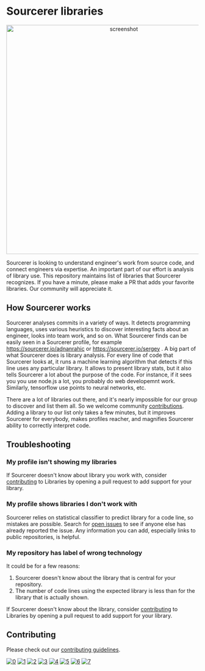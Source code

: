 # Sourcerer libraries

<p align="center">
  <img alt="screenshot" width="600" src="https://user-images.githubusercontent.com/20287615/42361591-210ca4c4-80a4-11e8-932e-f75b22e9192b.png">
</p>

[issues]: https://github.com/sourcerer-io/libraries/issues

Sourcerer is looking to understand engineer's work from source code, and connect engineers via expertise. An important part of our effort is analysis of library use. This repository maintains list of libraries that Sourcerer recognizes. If you have a minute, please make a PR that adds your favorite libraries. Our community will appreciate it.

## How Sourcerer works

Sourcerer analyses commits in a variety of ways. It detects programming languages, uses various heuristics to discover interesting facts about an engineer, looks into team work, and so on. What Sourcerer finds can be easily seen in a Sourcerer profile, for example https://sourcerer.io/adnanrahic or https://sourcerer.io/sergey . A big part of what Sourcerer does is library analysis. For every line of code that Sourcerer looks at, it runs a machine learning algorithm that detects if this line uses any particular library. It allows to present library stats, but it also tells Sourcerer a lot about the purpose of the code. For instance, if it sees you you use node.js a lot, you probably do web developemnt work. Similarly, tensorflow use points to neural networks, etc.

There are a lot of libraries out there, and it's nearly impossible for our group to discover and list them all. So we welcome community [contributions](CONTRIBUTING.md). Adding a library to our list only takes a few minutes, but it improves Sourcerer for everybody, makes profiles reacher, and magnifies Sourcerer ability to correctly interpret code.

## Troubleshooting

### My profile isn't showing my libraries

If Sourcerer doesn't know about library you work with, consider [contributing](CONTRIBUTING.md) to Libraries by opening a pull request to add support for your library.

### My profile shows libraries I don't work with

Sourcerer relies on statistical classifier to predict library for a code line, so mistakes are possible. Search for [open issues][issues] to see if anyone else has already reported the issue. Any information you can add, especially links to public repositories, is helpful.

### My repository has label of wrong technology

It could be for a few reasons:

1. Sourcerer doesn't know about the library that is central for your repository.
1. The number of code lines using the expected library is less than for the library that is actually shown.

If Sourcerer doesn't know about the library, consider [contributing](CONTRIBUTING.md) to Libraries by opening a pull request to add support for your library.


## Contributing

Please check out our [contributing guidelines](CONTRIBUTING.md).

[![0](https://sourcerer.io/fame/sergey48k/sourcerer-io/awesome-libraries/images/0)](https://sourcerer.io/fame/sergey48k/sourcerer-io/awesome-libraries/links/0)
[![1](https://sourcerer.io/fame/sergey48k/sourcerer-io/awesome-libraries/images/1)](https://sourcerer.io/fame/sergey48k/sourcerer-io/awesome-libraries/links/1)
[![2](https://sourcerer.io/fame/sergey48k/sourcerer-io/awesome-libraries/images/2)](https://sourcerer.io/fame/sergey48k/sourcerer-io/awesome-libraries/links/2)
[![3](https://sourcerer.io/fame/sergey48k/sourcerer-io/awesome-libraries/images/3)](https://sourcerer.io/fame/sergey48k/sourcerer-io/awesome-libraries/links/3)
[![4](https://sourcerer.io/fame/sergey48k/sourcerer-io/awesome-libraries/images/4)](https://sourcerer.io/fame/sergey48k/sourcerer-io/awesome-libraries/links/4)
[![5](https://sourcerer.io/fame/sergey48k/sourcerer-io/awesome-libraries/images/5)](https://sourcerer.io/fame/sergey48k/sourcerer-io/awesome-libraries/links/5)
[![6](https://sourcerer.io/fame/sergey48k/sourcerer-io/awesome-libraries/images/6)](https://sourcerer.io/fame/sergey48k/sourcerer-io/awesome-libraries/links/6)
[![7](https://sourcerer.io/fame/sergey48k/sourcerer-io/awesome-libraries/images/7)](https://sourcerer.io/fame/sergey48k/sourcerer-io/awesome-libraries/links/7)
